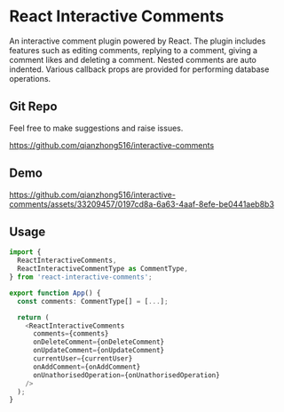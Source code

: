 # React Interactive Comments

An interactive comment plugin powered by React. The plugin includes features such as editing comments, replying to a comment, giving a comment likes and deleting a comment. Nested comments are auto indented. Various callback props are provided for performing database operations.

## Git Repo

Feel free to make suggestions and raise issues.

https://github.com/qianzhong516/interactive-comments

## Demo

https://github.com/qianzhong516/interactive-comments/assets/33209457/0197cd8a-6a63-4aaf-8efe-be0441aeb8b3

## Usage

```ts
import {
  ReactInteractiveComments,
  ReactInteractiveCommentType as CommentType,
} from 'react-interactive-comments';

export function App() {
  const comments: CommentType[] = [...];

  return (
    <ReactInteractiveComments
      comments={comments}
      onDeleteComment={onDeleteComment}
      onUpdateComment={onUpdateComment}
      currentUser={currentUser}
      onAddComment={onAddComment}
      onUnathorisedOperation={onUnathorisedOperation}
    />
  );
}
```
